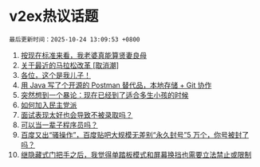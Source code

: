 # v2ex热议话题

`最后更新时间：2025-10-24 13:09:53 +0800`

1. [按现在标准来看，我老婆真能算贤妻良母](https://www.v2ex.com/t/1167927)
1. [关于最近的马拉松改革 [取消潮]](https://www.v2ex.com/t/1168021)
1. [各位，这个是我儿子！](https://www.v2ex.com/t/1168017)
1. [用 Java 写了个开源的 Postman 替代品，本地存储 + Git 协作](https://www.v2ex.com/t/1167863)
1. [突然想到一个暴论：现在已经到了适合多生小孩的时候](https://www.v2ex.com/t/1168062)
1. [如何加入民主党派](https://www.v2ex.com/t/1167915)
1. [面试表现太好也会导致不被录取吗？](https://www.v2ex.com/t/1168059)
1. [可以当一辈子程序员吗？](https://www.v2ex.com/t/1167969)
1. [百度又出“骚操作”，百度贴吧大规模无差别“永久封号”5 万个，你号被封了吗？](https://www.v2ex.com/t/1168013)
1. [继隐藏式门把手之后，我觉得单踏板模式和屏幕换挡也需要立法禁止或限制](https://www.v2ex.com/t/1167862)


